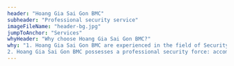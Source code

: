 ```yaml
---
header: "Hoang Gia Sai Gon BMC"
subheader: "Professional security service"
imageFileName: "header-bg.jpg"
jumpToAnchor: "Services"
whyHeader: "Why choose Hoang Gia Sai Gon BMC?"
why: "1. Hoang Gia Sai Gon BMC are experienced in the field of Security - Protection. In addition, the advisory board is a former Colonel in the Public Security, Army, along with leading experts on human resource protection and management.\n
2. Hoang Gia Sai Gon BMC possesses a professional security force: accompanied by a fast response team, a mobile team, a 24/24 check-in area command supervisor combined with a security team at the target to help further surveillance closely safe property of our customers."
---
```


